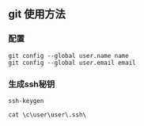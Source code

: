 ## git 使用方法
### 配置
```
git config --global user.name name
git config --global user.email email
```
### 生成ssh秘钥
```
ssh-keygen
```
```
cat \c\user\user\.ssh\
```
